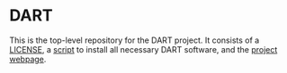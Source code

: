 # DART
This is the top-level repository for the DART project. It consists of a [LICENSE](LICENSE.txt), a [script](install.sh) to install all necessary DART software, and the [project webpage](http://cps-sei.github.io/dart).
